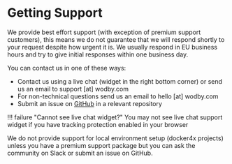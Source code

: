 # Getting Support

We provide best effort support (with exception of premium support customers), this means we do not guarantee that we will respond shortly to your request despite how urgent it is. We usually respond in EU business hours and try to give initial responses within one business day.  

You can contact us in one of these ways:

* Contact us using a live chat (widget in the right bottom corner) or send us an email to support [at] wodby.com
* For non-technical questions send us an email to hello [at] wodby.com
* Submit an issue on [GitHub](https://github.com/wodby) in a relevant repository

!!! failure "Cannot see live chat widget?"
    You may not see live chat support widget if you have tracking protection enabled in your browser 

We do not provide support for local environment setup (docker4x projects) unless you have a premium support package but you can ask the community on Slack or submit an issue on GitHub.
 